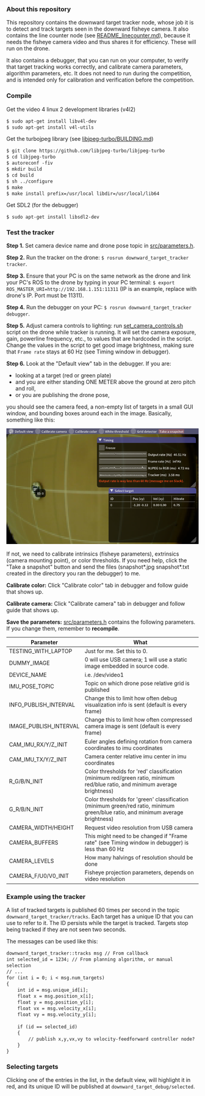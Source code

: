 ### About this repository

This repository contains the downward target tracker node, whose job it is to detect and track targets seen in the downward fisheye camera. It also contains the line counter node (see [README_linecounter.md](README_linecounter.md)), because it needs the fisheye camera video and thus shares it for efficiency. These will run on the drone.

It also contains a debugger, that you can run on your computer, to verify that target tracking works correctly, and calibrate camera parameters, algorithm parameters, etc. It does not need to run during the competition, and is intended only for calibration and verification before the competition.

### Compile

Get the video 4 linux 2 development libraries (v4l2)
```
$ sudo apt-get install libv4l-dev
$ sudo apt-get install v4l-utils
```

Get the turbojpeg library (see [libjpeg-turbo/BUILDING.md](https://github.com/libjpeg-turbo/libjpeg-turbo/blob/master/BUILDING.md))
```
$ git clone https://github.com/libjpeg-turbo/libjpeg-turbo
$ cd libjpeg-turbo
$ autoreconf -fiv
$ mkdir build
$ cd build
$ sh ../configure
$ make
$ make install prefix=/usr/local libdir=/usr/local/lib64
```

Get SDL2 (for the debugger)
```
$ sudo apt-get install libsdl2-dev
```

### Test the tracker

**Step 1.** Set camera device name and drone pose topic in [src/parameters.h](src/parameters.h).

**Step 2.** Run the tracker on the drone: ```$ rosrun downward_target_tracker tracker```.

**Step 3.** Ensure that your PC is on the same network as the drone and link your PC's ROS to the drone by typing in your PC terminal: ```$ export ROS_MASTER_URI=http://192.168.1.151:11311``` (IP is an example, replace with drone's IP. Port must be 11311).

**Step 4.** Run the debugger on your PC:  ```$ rosrun downward_target_tracker debugger```.

**Step 5.** Adjust camera controls to lighting: run [set_camera_controls.sh](/set_camera_controls.sh) script on the drone while tracker is running. It will set the camera exposure, gain, powerline frequency, etc., to values that are hardcoded in the script. Change the values in the script to get good image brightness, making sure that ```Frame rate``` stays at 60 Hz (see Timing window in debugger).

**Step 6.** Look at the "Default view" tab in the debugger. If you are:

* looking at a target (red or green plate)
* and you are either standing ONE METER above the ground at zero pitch and roll,
* or you are publishing the drone pose,

you should see the camera feed, a non-empty list of targets in a small GUI window, and bounding boxes around each in the image. Basically, something like this:

![](readme_img1.png)

If not, we need to calibrate intrinsics (fisheye parameters), extrinsics (camera mounting point), or color thresholds. If you need help, click the "Take a snapshot" button and send the files (snapshot*.jpg snapshot*.txt created in the directory you ran the debugger) to me.

**Calibrate color:** Click "Calibrate color" tab in debugger and follow guide that shows up.

**Calibrate camera:** Click "Calibrate camera" tab in debugger and follow guide that shows up.

**Save the parameters:** [src/parameters.h](src/parameters.h) contains the following parameters. If you change them, remember to **recompile**.

Parameter   | What
------------|-----
TESTING_WITH_LAPTOP | Just for me. Set this to 0.
DUMMY_IMAGE | 0 will use USB camera; 1 will use a static image embedded in source code.
DEVICE_NAME | i.e. /dev/video1
IMU_POSE_TOPIC | Topic on which drone pose relative grid is published
INFO_PUBLISH_INTERVAL | Change this to limit how often debug visualization info is sent (default is every frame)
IMAGE_PUBLISH_INTERVAL | Change this to limit how often compressed camera image is sent (default is every frame)
CAM_IMU_RX/Y/Z_INIT | Euler angles defining rotation from camera coordinates to imu coordinates
CAM_IMU_TX/Y/Z_INIT | Camera center relative imu center in imu coordinates
R_G/B/N_INIT | Color thresholds for 'red' classification (minimum red/green ratio, minimum red/blue ratio, and minimum average brightness)
G_R/B/N_INIT | Color thresholds for 'green' classification (minimum green/red ratio, minimum green/blue ratio, and minimum average brightness)
CAMERA_WIDTH/HEIGHT | Request video resolution from USB camera
CAMERA_BUFFERS | This might need to be changed if "Frame rate" (see Timing window in debugger) is less than 60 Hz
CAMERA_LEVELS | How many halvings of resolution should be done
CAMERA_F/U0/V0_INIT | Fisheye projection parameters, depends on video resolution

### Example using the tracker

A list of tracked targets is published 60 times per second in the topic ```downward_target_tracker/tracks```. Each target has a unique ID that you can use to refer to it. The ID persists while the target is tracked. Targets stop being tracked if they are not seen two seconds.

The messages can be used like this:

```
downward_target_tracker::tracks msg // From callback
int selected_id = 1234; // From planning algorithm, or manual selection
// ...
for (int i = 0; i < msg.num_targets)
{
    int id = msg.unique_id[i];
    float x = msg.position_x[i];
    float y = msg.position_y[i];
    float vx = msg.velocity_x[i];
    float vy = msg.velocity_y[i];

    if (id == selected_id)
    {
        // publish x,y,vx,vy to velocity-feedforward controller node?
    }
}
```

### Selecting targets

Clicking one of the entries in the list, in the default view, will highlight it in red, and its unique ID will be published at ```downward_target_debug/selected```.
